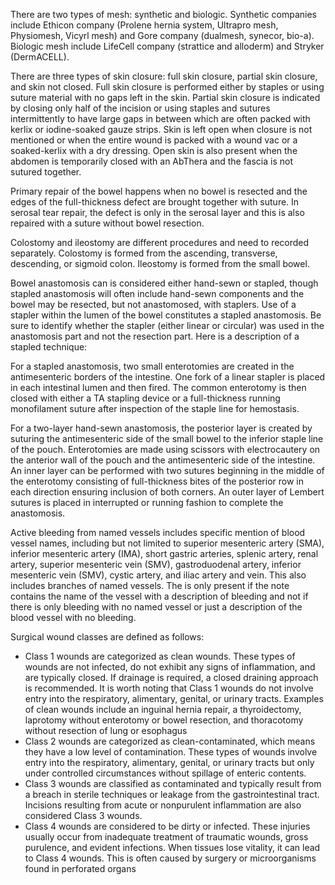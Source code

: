 There are two types of mesh: synthetic and biologic. Synthetic companies include Ethicon company (Prolene hernia system, Ultrapro mesh, Physiomesh, Vicyrl mesh) and Gore company (dualmesh, synecor, bio-a). Biologic mesh include LifeCell company (strattice and alloderm) and Stryker (DermACELL). 

There are three types of skin closure: full skin closure, partial skin closure, and skin not closed. Full skin closure is performed either by staples or using suture material with no gaps left in the skin. Partial skin closure is indicated by closing only half of the incision or using staples and sutures intermittently to have large gaps in between which are often packed with kerlix or iodine-soaked gauze strips. Skin is left open when closure is not mentioned or when the entire wound is packed with a wound vac or a soaked-kerlix with a dry dressing. Open skin is also present when the abdomen is temporarily closed with an AbThera and the fascia is not sutured together. 

Primary repair of the bowel happens when no bowel is resected and the edges of the full-thickness defect are brought together with suture. In serosal tear repair, the defect is only in the serosal layer and this is also repaired with a suture without bowel resection. 

Colostomy and ileostomy are different procedures and need to recorded separately. Colostomy is formed from the ascending, transverse, descending, or sigmoid colon. Ileostomy is formed from the small bowel.  

Bowel anastomosis can is considered either hand-sewn or stapled, though stapled anastomosis will often include hand-sewn components and the bowel may be resected, but not anastomosed, with staplers. Use of a stapler within the lumen of the bowel constitutes a stapled anastomosis. Be sure to identify whether the stapler (either linear or circular) was used in the anastomosis part and not the resection part. Here is a description of a stapled technique:

For a stapled anastomosis, two small enterotomies are created in the antimesenteric borders of the intestine. One fork of a linear stapler is placed in each intestinal lumen and then fired. The common enterotomy is then closed with either a TA stapling device or a full-thickness running monofilament suture after inspection of the staple line for hemostasis.

For a two-layer hand-sewn anastomosis, the posterior layer is created by suturing the antimesenteric side of the small bowel to the inferior staple line of the pouch. Enterotomies are made using scissors with electrocautery on the anterior wall of the pouch and the antimesenteric side of the intestine. An inner layer can be performed with two sutures beginning in the middle of the enterotomy consisting of full-thickness bites of the posterior row in each direction ensuring inclusion of both corners. An outer layer of Lembert sutures is placed in interrupted or running fashion to complete the anastomosis.

Active bleeding from named vessels includes specific mention of blood vessel names, including but not limited to superior mesenteric artery (SMA), inferior mesenteric artery (IMA), short gastric arteries, splenic artery, renal artery, superior mesenteric vein (SMV), gastroduodenal artery, inferior mesenteric vein (SMV), cystic artery, and iliac artery and vein. This also includes branches of named vessels. The is only present if the note contains the name of the vessel with a description of bleeding and not if there is only bleeding with no named vessel or just a description of the blood vessel with no bleeding. 


Surgical wound classes are defined as follows:
- Class 1 wounds are categorized as clean wounds. These types of wounds are not infected, 
do not exhibit any signs of inflammation, and are typically closed. 
If drainage is required, a closed draining approach is recommended.
It is worth noting that Class 1 wounds do not involve entry into the respiratory, 
alimentary, genital, or urinary tracts. Examples of clean wounds include 
an inguinal hernia repair, a thyroidectomy, laprotomy without enterotomy or bowel resection, and thoracotomy without resection of lung or esophagus 
- Class 2 wounds are categorized as clean-contaminated, which means they have a low level
of contamination. These types of wounds involve entry into the respiratory, alimentary, 
genital, or urinary tracts but only under controlled circumstances without spillage of enteric contents.
- Class 3 wounds are classified as contaminated and typically result from a breach in sterile
techniques or leakage from the gastrointestinal tract. Incisions resulting from acute or 
nonpurulent inflammation are also considered Class 3 wounds. 
- Class 4 wounds are considered to be dirty or infected. These injuries usually occur from
inadequate treatment of traumatic wounds, gross purulence, and evident infections. When tissues
lose vitality, it can lead to Class 4 wounds. This is often caused by surgery or microorganisms
found in perforated organs
